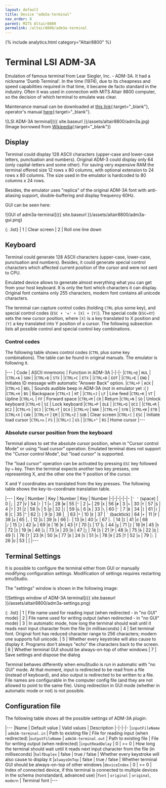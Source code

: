 ```yaml
---
layout: default
title: Device "adm3a-terminal"
nav_order: 8
parent: MITS Altair8800
permalink: /altair8800/adm3a-terminal
---
```


{% include analytics.html category="Altair8800" %}

# Terminal LSI ADM-3A

Emulation of famous terminal from Lear Siegler, Inc. - ADM-3A. It had a nickname 'Dumb Terminal'. In the time (1974),
due to its cheapness and speed capabilities required in that time, it became de facto standard in the industry.
Often it was used in connection with MITS Altair 8800 computer, so the decision of which terminal to emulate was clear.

Maintenance manual can be downloaded at [this link][manual1]{:target="_blank"}, operator's manual
[here][manual2]{:target="_blank"}.

![LSI ADM-3A terminal]({{ site.baseurl }}/assets/altair8800/adm3a.jpg)
(Image borrowed from [Wikipedia][gui]{:target="_blank"})

## Display

Terminal could display 128 ASCII characters (upper-case and lower-case letters, punctuation and numbers).
Original ADM-3 could display only 64 (only capital-letters and some other). For saving very expensive RAM the
terminal offered size 12 rows x 80 columns, with optional extension to 24 rows x 80 columns. The size used in the
emulator is hardcoded to 80 columns x 24 rows.

Besides, the emulator uses "replica" of the original ADM-3A font with anti-aliasing support, double-buffering and
display frequency 60Hz.

GUI can be seen here:

![GUI of adm3a-terminal]({{ site.baseurl }}/assets/altair8800/adm3a-gui.png)

{: .list}
| <span class="circle">1</span> | Clear screen
| <span class="circle">2</span> | Roll one line down


## Keyboard

Terminal could generate 128 ASCII characters (upper-case, lower-case, punctuation and numbers). Besides, it could
generate special control characters which affected current position of the cursor and were not sent to CPU.

Emulated device allows to generate almost everything what you can get from your host keyboard. It is only the font
which characters it can display. Original font contains only 255 characters, modern font contains all unicode
characters.

The terminal can capture control codes (holding `CTRL` plus some key), and special control
codes (`ESC + '=' + [X] + [Y]`).
The special code (`ESC=XY`) sets the new cursor position, where `[X]` is a key translated to X position and `[Y]` a key
translated into Y position of a cursor. The following subsection lists all possible control and special control key
combinations.

### Control codes

The following table shows control codes (`CTRL` plus some key combinations). The table can be found in original manuals.
The emulator is following it.

|---
| Code | ASCII mnemonic | Function in ADM-3A
|-|-|-
|`CTRL+@`  | `NUL`   |
|`CTRL+A`  | `SOH`   |
|`CTRL+B`  | `STX`   |
|`CTRL+C`  | `ETX`   |
|`CTRL+D`  | `EOT`   |
|`CTRL+E`  | `ENQ`   | Initiates ID message with automatic "Answer Back" option.
|`CTRL+F`  | `ACK`   |
|`CTRL+G`  | `BEL`   | Sounds audible beep in ADM-3A (not in emulator yet :( )
|`CTRL+H`  | `BS`    | Backspace
|`CTRL+I`  | `HT`    |
|`CTRL+J`  | `LF`    | Line feed
|`CTRL+K`  | `VT`    | Upline
|`CTRL+L`  | `FF`    | Forward space
|`CTRL+M`  | `CR`    | Return
|`CTRL+N`  | `SO`    | Unlock keyboard
|`CTRL+O`  | `SI`    | Lock keyboard
|`CTRL+P`  | `OLE`   |
|`CTRL+Q`  | `DCI`   |
|`CTRL+R`  | `DC2`   |
|`CTRL+S`  | `DC3`   |
|`CTRL+T`  | `DC4`   |
|`CTRL+U`  | `NAK`   |
|`CTRL+V`  | `SYN`   |
|`CTRL+W`  | `ETB`   |
|`CTRL+X`  | `CAN`   |
|`CTRL+Y`  | `EM`    |
|`CTRL+Z`  | `SUB`   | Clear screen
|`CTRL+[`  | `ESC`   | Initiate load cursor
|`CTRL+x`  | `FS`    |
|`CTRL+]`  | `GS`    |
|`CTRL+^`  | `RS`    | Home cursor
|---

### Absolute cursor position from the keyboard

Terminal allows to set the absolute cursor position, when in "Cursor control Mode" or using "load cursor" operation.
Emulated terminal does not support the "Cursor control Mode", but "load cursor" is supported.

The "load cursor" operation can be activated by pressing `ESC` key followed by `=` key. Then the terminal expects
another two key presses, one representing X, and the other one the Y position of the cursor.

X and Y coordinates are translated from the key presses. The following table shows the key-to-coordinate translation
table.

|---
| Key          | Number | Key  | Number | Key  | Number
|-|-|-|-|-|-
|`' '` (space) | 0      |`;`   | 27     |`V`   | 54
|`!`           | 1      |`<`   | 28     |`W`   | 55
|`"`           | 2      |`=`   | 29     |`X`   | 56
|`#`           | 3      |`>`   | 30     |`Y`   | 57
|`$`           | 4      |`?`   | 31     |`Z`   | 58
|`%`           | 5      |`@`   | 32     |`[`   | 59
|`&`           | 6      |`A`   | 33     |`\`   | 60
|`'`           | 7      |`B`   | 34     |`]`   | 61
|`(`           | 8      |`C`   | 35     |`^`   | 62
|`)`           | 9      |`D`   | 36     |`_`   | 63
|`*`           | 10     |`E`   | 37     | `` ` `` (backtick)  | 64
|`+`           | 11     |`F`   | 38     |`a`   | 65
|`,`           | 12     |`G`   | 39     |`b`   | 66
|`-`           | 13     |`H`   | 40     |`c`   | 67
|`.`           | 14     |`I`   | 41     |`d`   | 68                              
|`/`           | 15     |`J`   | 42     |`e`   | 69
|`0`           | 16     |`K`   | 43     |`f`   | 70
|`1`           | 17     |`L`   | 44     |`g`   | 71
|`2`           | 18     |`M`   | 45     |`h`   | 72
|`3`           | 19     |`N`   | 46     |`i`   | 73
|`4`           | 20     |`O`   | 47     |`j`   | 74
|`5`           | 21     |`P`   | 48     |`k`   | 75
|`6`           | 22     |`Q`   | 49     |`l`   | 76
|`7`           | 23     |`R`   | 50     |`m`   | 77
|`8`           | 24     |`S`   | 51     |`n`   | 78
|`9`           | 25     |`T`   | 52     |`o`   | 79 
|`:`           | 26     |`U`   | 53     |      |
|---

## Terminal Settings

It is possible to configure the terminal either from GUI or manually modifying configuration settings. Modification of
settings requires restarting emuStudio.

The "settings" window is shown in the following image:

![Settings window of ADM-3A terminal]({{ site.baseurl }}/assets/altair8800/adm3a-settings.png)

{: .list}
| <span class="circle">1</span> | File name used for reading input (when redirected - in "no GUI" mode)
| <span class="circle">2</span> | File name used for writing output (when redirected - in "no GUI" mode)
| <span class="circle">3</span> | In automatic mode, how long the terminal should wait until it reads next input character from the file (in milliseconds)
| <span class="circle">4</span> | Set terminal font. Original font has reduced character range to 256 characters; modern one supports full unicode.
| <span class="circle">5</span> | Whether every keystroke will also cause to display it. Programs don't always "echo" the characters back to the screen.
| <span class="circle">6</span> | Whether terminal GUI should be always-on-top of other windows
| <span class="circle">7</span> | Save settings and dispose the dialog

Terminal behaves differently when emuStudio is run in automatic with "no GUI" mode. At that moment, input is redirected
to be read from a file (instead of keyboard), and also output is redirected to be written to a file. File names are
configurable in the computer config file (and they are not allowed to point to the same file).
Using redirection in GUI mode (whether in automatic mode or not) is not possible. 

## Configuration file

The following table shows all the possible settings of ADM-3A plugin:

|---
|Name | Default value | Valid values | Description
|-|-|-|-
|`inputFileName`   | `adm3A-terminal.in`  | Path to existing file | File for reading input (when redirected)
|`outputFileName`  | `adm3A-terminal.out` | Path to existing file | File for writing output (when redirected)
|`inputReadDelay`  | 0                    | >= 0 | How long the terminal should wait until it reads next input character from the file (in milliseconds)
|`halfDuplex`      | false                | true / false | Whether every keystroke will also cause to display it
|`alwaysOnTop`     | false                | true / false | Whether terminal GUI should be always-on-top of other windows
|`deviceIndex`     | 0                    | >= 0 | Index of connected device, if this terminal is connected to multiple devices in the schema (nonstandard, advanced use)
|`font`            | `original`           | `original`, `modern` | Terminal font
|---


[manual1]: http://www.mirrorservice.org/sites/www.bitsavers.org/pdf/learSiegler/ADM3A_Maint.pdf
[manual2]: http://maben.homeip.net/static/s100/learSiegler/terminal/Lear%20Siegler%20ADM3A%20operators%20manual.pdf
[gui]: https://en.wikipedia.org/wiki/ADM-3A#/media/File:Adm3aimage.jpg
